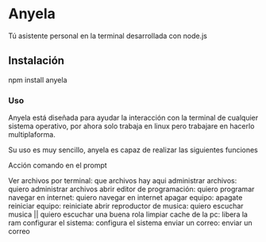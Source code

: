 # Anyela

Tú asistente personal en la terminal desarrollada con node.js

## Instalación

npm install anyela

### Uso 

Anyela está diseñada para ayudar la interacción con la terminal de cualquier sistema operativo, por ahora solo trabaja en linux
pero trabajare en hacerlo multiplaforma.

Su uso es muy sencillo, anyela es capaz de realizar las siguientes funciones

Acción                      comando en el prompt

Ver archivos por terminal:    que archivos hay aqui 
administrar archivos:         quiero administrar archivos
abrir editor de programación: quiero programar
navegar en internet:          quiero navegar en internet
apagar equipo:                apagate
reiniciar equipo:             reiniciate
abrir reproductor de musica:  quiero escuchar musica || quiero escuchar una buena rola
limpiar cache de la pc:       libera la ram
configurar el sistema:        configura el sistema
enviar un correo:             enviar un correo